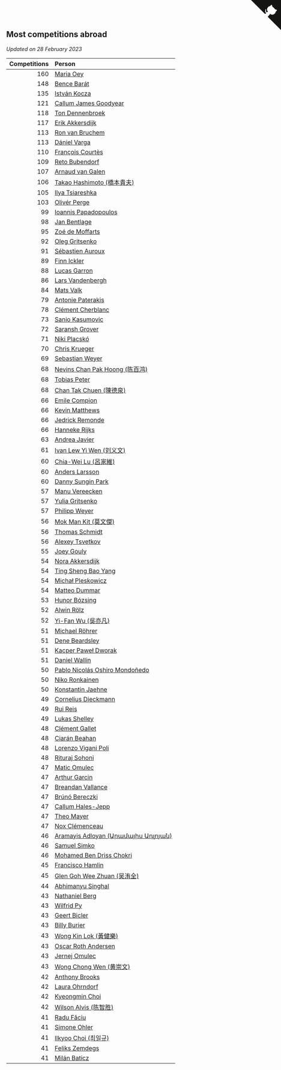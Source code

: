 ## Most competitions abroad

*Updated on 28 February 2023*

| Competitions | Person |
| ---: | :--- |
| 160 | [Maria Oey](https://www.worldcubeassociation.org/persons/2007OEYM01) |
| 148 | [Bence Barát](https://www.worldcubeassociation.org/persons/2008BARA01) |
| 135 | [István Kocza](https://www.worldcubeassociation.org/persons/2005KOCZ01) |
| 121 | [Callum James Goodyear](https://www.worldcubeassociation.org/persons/2012GOOD02) |
| 118 | [Ton Dennenbroek](https://www.worldcubeassociation.org/persons/2003DENN01) |
| 117 | [Erik Akkersdijk](https://www.worldcubeassociation.org/persons/2005AKKE01) |
| 113 | [Ron van Bruchem](https://www.worldcubeassociation.org/persons/2003BRUC01) |
| 113 | [Dániel Varga](https://www.worldcubeassociation.org/persons/2008VARG01) |
| 110 | [François Courtès](https://www.worldcubeassociation.org/persons/2008COUR01) |
| 109 | [Reto Bubendorf](https://www.worldcubeassociation.org/persons/2012BUBE01) |
| 107 | [Arnaud van Galen](https://www.worldcubeassociation.org/persons/2006GALE01) |
| 106 | [Takao Hashimoto (橋本貴夫)](https://www.worldcubeassociation.org/persons/2007HASH01) |
| 105 | [Ilya Tsiareshka](https://www.worldcubeassociation.org/persons/2012TERE01) |
| 103 | [Olivér Perge](https://www.worldcubeassociation.org/persons/2007PERG01) |
| 99 | [Ioannis Papadopoulos](https://www.worldcubeassociation.org/persons/2013PAPA01) |
| 98 | [Jan Bentlage](https://www.worldcubeassociation.org/persons/2010BENT01) |
| 95 | [Zoé de Moffarts](https://www.worldcubeassociation.org/persons/2010MOFF02) |
| 92 | [Oleg Gritsenko](https://www.worldcubeassociation.org/persons/2011GRIT01) |
| 91 | [Sébastien Auroux](https://www.worldcubeassociation.org/persons/2008AURO01) |
| 89 | [Finn Ickler](https://www.worldcubeassociation.org/persons/2012ICKL01) |
| 88 | [Lucas Garron](https://www.worldcubeassociation.org/persons/2006GARR01) |
| 86 | [Lars Vandenbergh](https://www.worldcubeassociation.org/persons/2003VAND01) |
| 84 | [Mats Valk](https://www.worldcubeassociation.org/persons/2007VALK01) |
| 79 | [Antonie Paterakis](https://www.worldcubeassociation.org/persons/2012PATE01) |
| 78 | [Clément Cherblanc](https://www.worldcubeassociation.org/persons/2014CHER05) |
| 73 | [Sanio Kasumovic](https://www.worldcubeassociation.org/persons/2009KASU01) |
| 72 | [Saransh Grover](https://www.worldcubeassociation.org/persons/2014GROV01) |
| 71 | [Niki Placskó](https://www.worldcubeassociation.org/persons/2008PLAC01) |
| 70 | [Chris Krueger](https://www.worldcubeassociation.org/persons/2006KRUE01) |
| 69 | [Sebastian Weyer](https://www.worldcubeassociation.org/persons/2010WEYE02) |
| 68 | [Nevins Chan Pak Hoong (陈百鸿)](https://www.worldcubeassociation.org/persons/2010CHAN20) |
| 68 | [Tobias Peter](https://www.worldcubeassociation.org/persons/2014PETE03) |
| 68 | [Chan Tak Chuen (陳德泉)](https://www.worldcubeassociation.org/persons/2007CHUE01) |
| 66 | [Emile Compion](https://www.worldcubeassociation.org/persons/2007COMP01) |
| 66 | [Kevin Matthews](https://www.worldcubeassociation.org/persons/2010MATT02) |
| 66 | [Jedrick Remonde](https://www.worldcubeassociation.org/persons/2008REMO01) |
| 66 | [Hanneke Rijks](https://www.worldcubeassociation.org/persons/2008RIJK01) |
| 63 | [Andrea Javier](https://www.worldcubeassociation.org/persons/2010JAVI01) |
| 61 | [Ivan Lew Yi Wen (刘义文)](https://www.worldcubeassociation.org/persons/2012WENI01) |
| 60 | [Chia-Wei Lu (呂家維)](https://www.worldcubeassociation.org/persons/2007LUCH01) |
| 60 | [Anders Larsson](https://www.worldcubeassociation.org/persons/2003LARS01) |
| 60 | [Danny Sungin Park](https://www.worldcubeassociation.org/persons/2015PARK13) |
| 57 | [Manu Vereecken](https://www.worldcubeassociation.org/persons/2010VERE01) |
| 57 | [Yulia Gritsenko](https://www.worldcubeassociation.org/persons/2012SIDO01) |
| 57 | [Philipp Weyer](https://www.worldcubeassociation.org/persons/2010WEYE01) |
| 56 | [Mok Man Kit (莫文傑)](https://www.worldcubeassociation.org/persons/2009KITM01) |
| 56 | [Thomas Schmidt](https://www.worldcubeassociation.org/persons/2013SCHM02) |
| 56 | [Alexey Tsvetkov](https://www.worldcubeassociation.org/persons/2017TSVE02) |
| 55 | [Joey Gouly](https://www.worldcubeassociation.org/persons/2007GOUL01) |
| 54 | [Nora Akkersdijk](https://www.worldcubeassociation.org/persons/2009CHRI03) |
| 54 | [Ting Sheng Bao Yang](https://www.worldcubeassociation.org/persons/2008BAOY01) |
| 54 | [Michał Pleskowicz](https://www.worldcubeassociation.org/persons/2009PLES01) |
| 54 | [Matteo Dummar](https://www.worldcubeassociation.org/persons/2017DUMM01) |
| 53 | [Hunor Bózsing](https://www.worldcubeassociation.org/persons/2009BOZS01) |
| 52 | [Alwin Rölz](https://www.worldcubeassociation.org/persons/2016ROLZ01) |
| 52 | [Yi-Fan Wu (吳亦凡)](https://www.worldcubeassociation.org/persons/2010WUIF01) |
| 51 | [Michael Röhrer](https://www.worldcubeassociation.org/persons/2009ROHR01) |
| 51 | [Dene Beardsley](https://www.worldcubeassociation.org/persons/2009BEAR01) |
| 51 | [Kacper Paweł Dworak](https://www.worldcubeassociation.org/persons/2020DWOR01) |
| 51 | [Daniel Wallin](https://www.worldcubeassociation.org/persons/2013WALL03) |
| 50 | [Pablo Nicolás Oshiro Mondoñedo](https://www.worldcubeassociation.org/persons/2010MOND01) |
| 50 | [Niko Ronkainen](https://www.worldcubeassociation.org/persons/2010RONK01) |
| 50 | [Konstantin Jaehne](https://www.worldcubeassociation.org/persons/2015JAEH01) |
| 49 | [Cornelius Dieckmann](https://www.worldcubeassociation.org/persons/2009DIEC01) |
| 49 | [Rui Reis](https://www.worldcubeassociation.org/persons/2015REIS02) |
| 49 | [Lukas Shelley](https://www.worldcubeassociation.org/persons/2016SHEL03) |
| 48 | [Clément Gallet](https://www.worldcubeassociation.org/persons/2004GALL02) |
| 48 | [Ciarán Beahan](https://www.worldcubeassociation.org/persons/2012BEAH01) |
| 48 | [Lorenzo Vigani Poli](https://www.worldcubeassociation.org/persons/2007POLI01) |
| 48 | [Rituraj Sohoni](https://www.worldcubeassociation.org/persons/2012SOHO01) |
| 47 | [Matic Omulec](https://www.worldcubeassociation.org/persons/2010OMUL02) |
| 47 | [Arthur Garcin](https://www.worldcubeassociation.org/persons/2014GARC27) |
| 47 | [Breandan Vallance](https://www.worldcubeassociation.org/persons/2007VALL01) |
| 47 | [Brúnó Bereczki](https://www.worldcubeassociation.org/persons/2008BERE01) |
| 47 | [Callum Hales-Jepp](https://www.worldcubeassociation.org/persons/2012HALE01) |
| 47 | [Theo Mayer](https://www.worldcubeassociation.org/persons/2012MAYE01) |
| 47 | [Nox Clémenceau](https://www.worldcubeassociation.org/persons/2015CLEM03) |
| 46 | [Aramayis Adloyan (Արամայիս Ադլոյան)](https://www.worldcubeassociation.org/persons/2012ADLO01) |
| 46 | [Samuel Simko](https://www.worldcubeassociation.org/persons/2016SIMK01) |
| 46 | [Mohamed Ben Driss Chokri](https://www.worldcubeassociation.org/persons/2015CHOK01) |
| 45 | [Francisco Hamlin](https://www.worldcubeassociation.org/persons/2012HAML01) |
| 45 | [Glen Goh Wee Zhuan (吴洧全)](https://www.worldcubeassociation.org/persons/2015ZHUA01) |
| 44 | [Abhimanyu Singhal](https://www.worldcubeassociation.org/persons/2013SING12) |
| 43 | [Nathaniel Berg](https://www.worldcubeassociation.org/persons/2012BERG04) |
| 43 | [Wilfrid Py](https://www.worldcubeassociation.org/persons/2016PYWI01) |
| 43 | [Geert Bicler](https://www.worldcubeassociation.org/persons/2010BICL01) |
| 43 | [Billy Burier](https://www.worldcubeassociation.org/persons/2014BURI01) |
| 43 | [Wong Kin Lok (黃健樂)](https://www.worldcubeassociation.org/persons/2014LOKW01) |
| 43 | [Oscar Roth Andersen](https://www.worldcubeassociation.org/persons/2008ANDE02) |
| 43 | [Jernej Omulec](https://www.worldcubeassociation.org/persons/2010OMUL01) |
| 43 | [Wong Chong Wen (黄崇文)](https://www.worldcubeassociation.org/persons/2014WENW01) |
| 42 | [Anthony Brooks](https://www.worldcubeassociation.org/persons/2008SEAR01) |
| 42 | [Laura Ohrndorf](https://www.worldcubeassociation.org/persons/2009OHRN01) |
| 42 | [Kyeongmin Choi](https://www.worldcubeassociation.org/persons/2017CHOI07) |
| 42 | [Wilson Alvis (陈智胜)](https://www.worldcubeassociation.org/persons/2011ALVI01) |
| 41 | [Radu Făciu](https://www.worldcubeassociation.org/persons/2009FACI01) |
| 41 | [Simone Ohler](https://www.worldcubeassociation.org/persons/2014OHLE01) |
| 41 | [Ilkyoo Choi (최일규)](https://www.worldcubeassociation.org/persons/2008CHOI04) |
| 41 | [Feliks Zemdegs](https://www.worldcubeassociation.org/persons/2009ZEMD01) |
| 41 | [Milán Baticz](https://www.worldcubeassociation.org/persons/2005BATI01) |


<a href="https://github.com/jonatanklosko/wca_statistics" class="github-corner" aria-label="View source on Github"><svg width="80" height="80" viewBox="0 0 250 250" style="fill:#151513; color:#fff; position: absolute; top: 0; border: 0; right: 0;" aria-hidden="true"><path d="M0,0 L115,115 L130,115 L142,142 L250,250 L250,0 Z"></path><path d="M128.3,109.0 C113.8,99.7 119.0,89.6 119.0,89.6 C122.0,82.7 120.5,78.6 120.5,78.6 C119.2,72.0 123.4,76.3 123.4,76.3 C127.3,80.9 125.5,87.3 125.5,87.3 C122.9,97.6 130.6,101.9 134.4,103.2" fill="currentColor" style="transform-origin: 130px 106px;" class="octo-arm"></path><path d="M115.0,115.0 C114.9,115.1 118.7,116.5 119.8,115.4 L133.7,101.6 C136.9,99.2 139.9,98.4 142.2,98.6 C133.8,88.0 127.5,74.4 143.8,58.0 C148.5,53.4 154.0,51.2 159.7,51.0 C160.3,49.4 163.2,43.6 171.4,40.1 C171.4,40.1 176.1,42.5 178.8,56.2 C183.1,58.6 187.2,61.8 190.9,65.4 C194.5,69.0 197.7,73.2 200.1,77.6 C213.8,80.2 216.3,84.9 216.3,84.9 C212.7,93.1 206.9,96.0 205.4,96.6 C205.1,102.4 203.0,107.8 198.3,112.5 C181.9,128.9 168.3,122.5 157.7,114.1 C157.9,116.9 156.7,120.9 152.7,124.9 L141.0,136.5 C139.8,137.7 141.6,141.9 141.8,141.8 Z" fill="currentColor" class="octo-body"></path></svg></a><style>.github-corner:hover .octo-arm{animation:octocat-wave 560ms ease-in-out}@keyframes octocat-wave{0%,100%{transform:rotate(0)}20%,60%{transform:rotate(-25deg)}40%,80%{transform:rotate(10deg)}}@media (max-width:500px){.github-corner:hover .octo-arm{animation:none}.github-corner .octo-arm{animation:octocat-wave 560ms ease-in-out}}</style>
